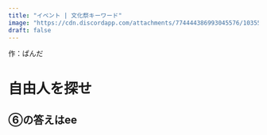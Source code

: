 ```yaml
---
title: "イベント | 文化祭キーワード"
image: "https://cdn.discordapp.com/attachments/774444386993045576/1035508332640870520/341_20220925171033.png"
draft: false
---
```


作：ぱんだ

# 自由人を探せ

## ⑥の答えはee
